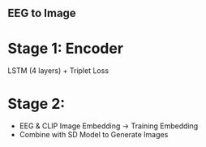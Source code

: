 
## EEG to Image

# Stage 1: Encoder

LSTM (4 layers) + Triplet Loss

# Stage 2:
- EEG & CLIP Image Embedding → Training Embedding
- Combine with SD Model to Generate Images